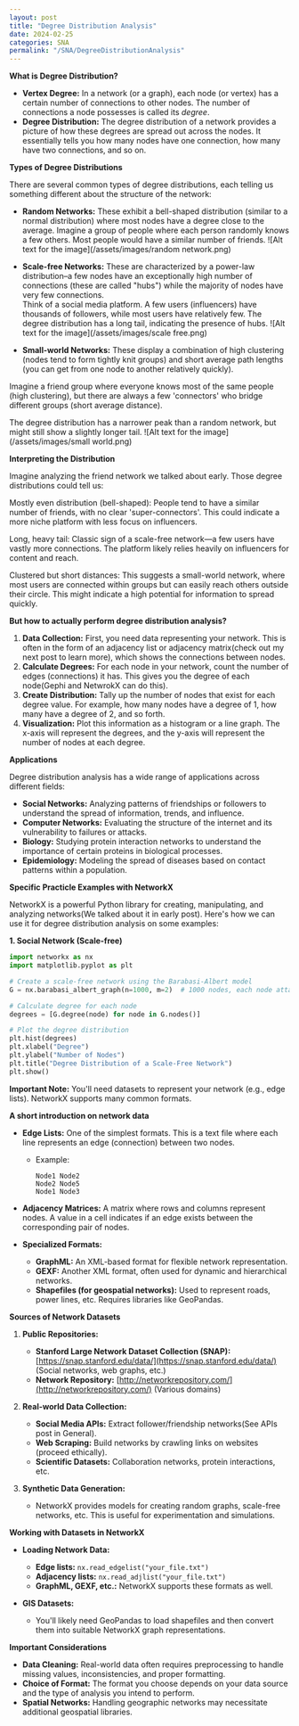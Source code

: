 ```yaml
---
layout: post
title: "Degree Distribution Analysis"
date: 2024-02-25
categories: SNA
permalink: "/SNA/DegreeDistributionAnalysis"
---
```


**What is Degree Distribution?**

* **Vertex Degree:** In a network (or a graph), each node (or vertex) has a certain number of connections to other nodes. The number of connections a node possesses is called its *degree*.
* **Degree Distribution:** The degree distribution of a network provides a picture of how these degrees are spread out across the nodes. It essentially tells you how many nodes have one connection, how many have two connections, and so on.  

**Types of Degree Distributions**

There are several common types of degree distributions, each telling us something different about the structure of the network:

* **Random Networks:**  These exhibit a bell-shaped distribution (similar to a normal distribution) where most nodes have a degree close to the average.
Imagine a group of people where each person randomly knows a few others. Most people would have a similar number of friends. 
![Alt text for the image](/assets/images/random network.png)


* **Scale-free Networks:**  These are characterized by a power-law distribution–a few nodes have an exceptionally high number of connections (these are called "hubs") while the majority of nodes have very few connections.  
Think of a social media platform. A few users (influencers) have thousands of followers, while most users have relatively few. The degree distribution has a long tail, indicating the presence of hubs. 
![Alt text for the image](/assets/images/scale free.png)


* **Small-world Networks:**  These display a combination of high clustering (nodes tend to form tightly knit groups) and short average path lengths (you can get from one node to another relatively quickly).

Imagine a friend group where everyone knows most of the same people (high clustering), but there are always a few 'connectors' who bridge different groups (short average distance).

The degree distribution has a narrower peak than a random network, but might still show a slightly longer tail.
![Alt text for the image](/assets/images/small world.png)



**Interpreting the Distribution**

Imagine analyzing the friend network we talked about early. Those degree distributions could tell us:

Mostly even distribution (bell-shaped):  People tend to have a similar number of friends, with no clear 'super-connectors'. This could indicate a more niche platform with less focus on influencers.

Long, heavy tail:  Classic sign of a scale-free network—a few users have vastly more connections. The platform likely relies heavily on influencers for content and reach.

Clustered but short distances: This suggests a small-world network, where most users are connected within groups but can easily reach others outside their circle. This might indicate a high potential for information to spread quickly.


**But how to actually perform degree distribution analysis?**

1. **Data Collection:** First, you need data representing your network. This is often in the form of an adjacency list or adjacency matrix(check out my next post to learn more), which shows the connections between nodes.
2. **Calculate Degrees:** For each node in your network, count the number of edges (connections) it has. This gives you the degree of each node(Gephi and NetwrokX can do this).
3. **Create Distribution:** Tally up the number of nodes that exist for each degree value. For example, how many nodes have a degree of 1, how many have a degree of 2, and so forth.
4. **Visualization:** Plot this information as a histogram or a line graph. The x-axis will represent the degrees, and the y-axis will represent the number of nodes at each degree.


**Applications**

Degree distribution analysis has a wide range of applications across different fields:

* **Social Networks:** Analyzing patterns of friendships or followers to understand the spread of information, trends, and influence.
* **Computer Networks:** Evaluating the structure of the internet and its vulnerability to failures or attacks.
* **Biology:** Studying protein interaction networks to understand the importance of certain proteins in biological processes.
* **Epidemiology:** Modeling the spread of diseases based on contact patterns within a population.


**Specific Practicle Examples with NetworkX**

NetworkX is a powerful Python library for creating, manipulating, and analyzing networks(We talked about it in early post). Here's how we can use it for degree distribution analysis on some examples:

**1. Social Network (Scale-free)**

```python
import networkx as nx
import matplotlib.pyplot as plt

# Create a scale-free network using the Barabasi-Albert model
G = nx.barabasi_albert_graph(n=1000, m=2)  # 1000 nodes, each node attaches to 2 existing nodes

# Calculate degree for each node
degrees = [G.degree(node) for node in G.nodes()] 

# Plot the degree distribution
plt.hist(degrees)
plt.xlabel("Degree")
plt.ylabel("Number of Nodes")
plt.title("Degree Distribution of a Scale-Free Network")
plt.show()
```

**Important Note:** You'll need datasets to represent your network (e.g., edge lists). NetworkX supports many common formats.

**A short introduction on network data**

* **Edge Lists:** One of the simplest formats. This is a text file where each line represents an edge (connection) between two nodes.
   * Example:
     ```
     Node1 Node2
     Node2 Node5
     Node1 Node3
     ```
* **Adjacency Matrices:** A matrix where rows and columns represent nodes. A value in a cell indicates if an edge exists between the corresponding pair of nodes.

* **Specialized Formats:**
    * **GraphML:** An XML-based format for flexible network representation.
    * **GEXF:** Another XML format, often used for dynamic and hierarchical networks.
    * **Shapefiles (for geospatial networks):** Used to represent roads, power lines, etc. Requires libraries like GeoPandas.

**Sources of Network Datasets**

1. **Public Repositories:**
   * **Stanford Large Network Dataset Collection (SNAP):**  [https://snap.stanford.edu/data/](https://snap.stanford.edu/data/) (Social networks, web graphs, etc.)
   * **Network Repository:** [http://networkrepository.com/](http://networkrepository.com/) (Various domains)

2. **Real-world Data Collection:**
   * **Social Media APIs:**  Extract follower/friendship networks(See APIs post in General).
   * **Web Scraping:**  Build networks by crawling links on websites (proceed ethically).
   * **Scientific Datasets:** Collaboration networks, protein interactions, etc.

3. **Synthetic Data Generation:**
   * NetworkX provides models for creating random graphs, scale-free networks, etc. This is useful for experimentation and simulations.

**Working with Datasets in NetworkX**

* **Loading Network Data:**
   * **Edge lists:** `nx.read_edgelist("your_file.txt")`
   * **Adjacency lists:** `nx.read_adjlist("your_file.txt")`
   * **GraphML, GEXF, etc.:** NetworkX supports these formats as well. 

* **GIS Datasets:**
    * You'll likely need GeoPandas to load shapefiles and then convert them into suitable NetworkX graph representations.

**Important Considerations**

* **Data Cleaning:** Real-world data often requires preprocessing to handle missing values, inconsistencies, and proper formatting.
* **Choice of Format:**  The format you choose depends on your data source and the type of analysis you intend to perform.
* **Spatial Networks:** Handling geographic networks may necessitate additional geospatial libraries.
